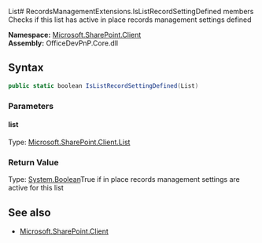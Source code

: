 List# RecordsManagementExtensions.IsListRecordSettingDefined members
Checks if this list has active in place records management settings defined  

**Namespace:** [Microsoft.SharePoint.Client](Microsoft.SharePoint.Client.md)  
**Assembly:** OfficeDevPnP.Core.dll  
## Syntax
```C#
public static boolean IsListRecordSettingDefined(List)
```
### Parameters
#### list
Type: [Microsoft.SharePoint.Client.List](Microsoft.SharePoint.Client.List.md) 
#### 
### Return Value
Type: [System.Boolean](System.Boolean.md)True if in place records management settings are active for this list
## See also
- [Microsoft.SharePoint.Client](Microsoft.SharePoint.Client.md)

